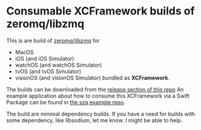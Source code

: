 # Consumable XCFramework builds of zeromq/libzmq

This is are build of [zeromq/libzmq](https://github.com/zeromq/libzmq) for

- MacOS
- iOS (and iOS Simulator)
- watchOS (and watchOS Simulator)
- tvOS (and tvOS Simulator)
- visionOS (and visionOS Simulator)
bundled as **XCFramework**.

The builds can be downloaded from the [release section of this repo](https://github.com/a4z/libzmq-xcf/releases)
An example application about how to consume this XCFramework via a Swift Package can be found in [the szq example repo](https://github.com/a4z/szq/).

The build are minimal dependency builds.
If you have a need for builds with some dependency, like libsodium, let me know. I might be able to help.
